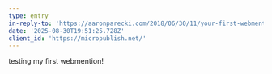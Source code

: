 ```yaml
---
type: entry
in-reply-to: 'https://aaronparecki.com/2018/06/30/11/your-first-webmention'
date: '2025-08-30T19:51:25.728Z'
client_id: 'https://micropublish.net/'
---
```

testing my first webmention! 
